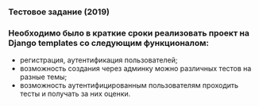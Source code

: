 ### Тестовое задание (2019)
### Необходимо было в краткие сроки реализовать проект на Django templates со следующим функционалом:
- регистрация, аутентификация пользователей;
- возможность создания через админку можно различных тестов на разные темы;
- возможность аутентифицированным пользователям проходить тесты и получать за них оценки.


